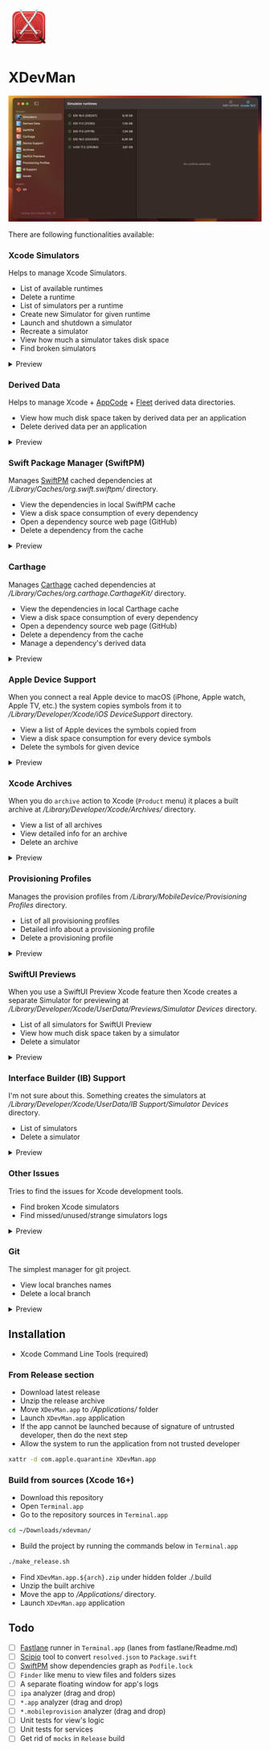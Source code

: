 <br/>
<p align="left"><img src="XDevMan/Resources/Assets.xcassets/AppIcon.appiconset/Icon-512x512-@2x.png" width="16%"/></p>

# XDevMan

<p align="center"><img src="Ads/Main.png"/></p>

There are following functionalities available:

### Xcode Simulators

Helps to manage Xcode Simulators.

- List of available runtimes
- Delete a runtime
- List of simulators per a runtime
- Create new Simulator for given runtime
- Launch and shutdown a simulator
- Recreate a simulator
- View how much a simulator takes disk space
- Find broken simulators

<details>
  <summary>Preview</summary>
  <p align="center"><img src="Ads/Simulators.png"/></p>
</details>

### Derived Data

Helps to manage Xcode + [AppCode](https://www.jetbrains.com/objc/) + [Fleet](https://www.jetbrains.com/fleet/) derived data directories.

- View how much disk space taken by derived data per an application
- Delete derived data per an application

<details>
  <summary>Preview</summary>
  <p align="center"><img src="Ads/DerivedData.png"/></p>
</details>

### Swift Package Manager (SwiftPM)

Manages [SwiftPM](https://www.swift.org/documentation/package-manager/) cached dependencies at */Library/Caches/org.swift.swiftpm/* directory.

- View the dependencies in local SwiftPM cache
- View a disk space consumption of every dependency
- Open a dependency source web page (GitHub)
- Delete a dependency from the cache

<details>
  <summary>Preview</summary>
  <p align="center"><img src="Ads/SwiftPM.png"/></p>
</details>

### Carthage

Manages [Carthage](https://github.com/Carthage/Carthage) cached dependencies at */Library/Caches/org.carthage.CarthageKit/* directory.

- View the dependencies in local Carthage cache
- View a disk space consumption of every dependency
- Open a dependency source web page (GitHub)
- Delete a dependency from the cache
- Manage a dependency's derived data

<details>
  <summary>Preview</summary>
  <p align="center"><img src="Ads/Carthage.png"/></p>
</details>

### Apple Device Support

When you connect a real Apple device to macOS (iPhone, Apple watch, Apple TV, etc.) the system copies symbols from it to */Library/Developer/Xcode/iOS DeviceSupport* directory.

- View a list of Apple devices the symbols copied from
- View a disk space consumption for every device symbols
- Delete the symbols for given device

<details>
  <summary>Preview</summary>
  <p align="center"><img src="Ads/DeviceSupport.png"/></p>
</details>

### Xcode Archives

When you do `archive` action to Xcode (`Product` menu) it places a built archive at */Library/Developer/Xcode/Archives/* directory.

- View a list of all archives
- View detailed info for an archive
- Delete an archive

<details>
  <summary>Preview</summary>
  <p align="center"><img src="Ads/Archives.png"/></p>
</details>

### Provisioning Profiles

Manages the provision profiles from */Library/MobileDevice/Provisioning Profiles* directory.

- List of all provisioning profiles
- Detailed info about a provisioning profile
- Delete a provisioning profile

<details>
  <summary>Preview</summary>
  <p align="center"><img src="Ads/Profiles.png"/></p>
</details>

### SwiftUI Previews

When you use a SwiftUI Preview Xcode feature then Xcode creates a separate Simulator for previewing at */Library/Developer/Xcode/UserData/Previews/Simulator Devices* directory.

- List of all simulators for SwiftUI Preview
- View how much disk space taken by a simulator
- Delete a simulator

<details>
  <summary>Preview</summary>
  <p align="center"><img src="Ads/SwiftUIPreviews.png"/></p>
</details>

### Interface Builder (IB) Support

I'm not sure about this. Something creates the simulators at */Library/Developer/Xcode/UserData/IB Support/Simulator Devices* directory.

- List of simulators
- Delete a simulator

<details>
  <summary>Preview</summary>
  <p align="center"><img src="Ads/IBSupport.png"/></p>
</details>

### Other Issues

Tries to find the issues for Xcode development tools.

- Find broken Xcode simulators
- Find missed/unused/strange simulators logs

<details>
  <summary>Preview</summary>
  <p align="center"><img src="Ads/Issues.png"/></p>
</details>

### Git

The simplest manager for git project.

- View local branches names
- Delete a local branch

<details>
  <summary>Preview</summary>
  <p align="center"><img src="Ads/Git.png"/></p>
</details>

## Installation

- Xcode Command Line Tools (required)

### From Release section

- Download latest release
- Unzip the release archive
- Move `XDevMan.app` to */Applications/* folder
- Launch `XDevMan.app` application
- If the app cannot be launched because of signature of untrusted developer, then do the next step
- Allow the system to run the application from not trusted developer

```bash
xattr -d com.apple.quarantine XDevMan.app
```

### Build from sources (Xcode 16+)

- Download this repository
- Open `Terminal.app`
- Go to the repository sources in `Terminal.app`

```bash
cd ~/Downloads/xdevman/
```

- Build the project by running the commands below in `Terminal.app`

```bash
./make_release.sh
```

- Find `XDevMan.app.${arch}.zip` under hidden folder ./.build
- Unzip the built archive
- Move the app to */Applications/* directory.
- Launch `XDevMan.app` application

## Todo

- [ ] [Fastlane](https://fastlane.tools) runner in `Terminal.app` (lanes from fastlane/Readme.md)
- [ ] [Scipio](https://github.com/giginet/Scipio) tool to convert `resolved.json` to `Package.swift`
- [ ] [SwiftPM](https://www.swift.org/documentation/package-manager/) show dependencies graph as `Podfile.lock`
- [ ] `Finder` like menu to view files and folders sizes
- [ ] A separate floating window for app's logs
- [ ] `ipa` analyzer (drag and drop)
- [ ] `*.app` analyzer (drag and drop)
- [ ] `*.mobileprovision` analyzer (drag and drop)
- [ ] Unit tests for view's logic
- [ ] Unit tests for services
- [ ] Get rid of `mocks` in `Release` build
